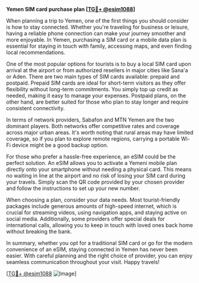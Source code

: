 **Yemen SIM card purchase plan [[TG💪+ @esim1088](https://t.me/s/esim1088)]**

When planning a trip to Yemen, one of the first things you should consider is how to stay connected. Whether you're traveling for business or leisure, having a reliable phone connection can make your journey smoother and more enjoyable. In Yemen, purchasing a SIM card or a mobile data plan is essential for staying in touch with family, accessing maps, and even finding local recommendations.

One of the most popular options for tourists is to buy a local SIM card upon arrival at the airport or from authorized resellers in major cities like Sana'a or Aden. There are two main types of SIM cards available: prepaid and postpaid. Prepaid SIM cards are ideal for short-term visitors as they offer flexibility without long-term commitments. You simply top up credit as needed, making it easy to manage your expenses. Postpaid plans, on the other hand, are better suited for those who plan to stay longer and require consistent connectivity.

In terms of network providers, Sabafon and MTN Yemen are the two dominant players. Both networks offer competitive rates and coverage across major urban areas. It's worth noting that rural areas may have limited coverage, so if you plan to explore remote regions, carrying a portable Wi-Fi device might be a good backup option.

For those who prefer a hassle-free experience, an eSIM could be the perfect solution. An eSIM allows you to activate a Yemeni mobile plan directly onto your smartphone without needing a physical card. This means no waiting in line at the airport and no risk of losing your SIM card during your travels. Simply scan the QR code provided by your chosen provider and follow the instructions to set up your new number.

When choosing a plan, consider your data needs. Most tourist-friendly packages include generous amounts of high-speed internet, which is crucial for streaming videos, using navigation apps, and staying active on social media. Additionally, some providers offer special deals for international calls, allowing you to keep in touch with loved ones back home without breaking the bank.

In summary, whether you opt for a traditional SIM card or go for the modern convenience of an eSIM, staying connected in Yemen has never been easier. With careful planning and the right choice of provider, you can enjoy seamless communication throughout your visit. Happy travels!

[[TG💪+ @esim1088](https://t.me/s/esim1088) ![Image](https://i.postimg.cc/Y0z9fWf4/image.png)]